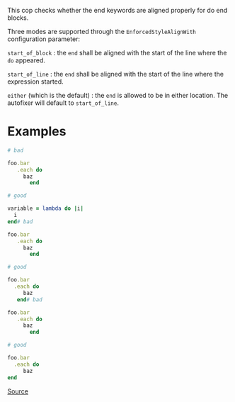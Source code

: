 
This cop checks whether the end keywords are aligned properly for do
end blocks.

Three modes are supported through the `EnforcedStyleAlignWith`
configuration parameter:

`start_of_block` : the `end` shall be aligned with the
start of the line where the `do` appeared.

`start_of_line` : the `end` shall be aligned with the
start of the line where the expression started.

`either` (which is the default) : the `end` is allowed to be in either
location. The autofixer will default to `start_of_line`.

# Examples

```ruby
# bad

foo.bar
   .each do
     baz
       end

# good

variable = lambda do |i|
  i
end# bad

foo.bar
   .each do
     baz
       end

# good

foo.bar
  .each do
     baz
   end# bad

foo.bar
   .each do
     baz
       end

# good

foo.bar
  .each do
     baz
end
```

[Source](http://www.rubydoc.info/gems/rubocop/RuboCop/Cop/Layout/BlockAlignment)